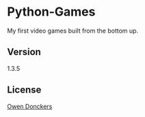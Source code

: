 Python-Games
============
My first video games built from the bottom up.

Version
-------
1.3.5

License
-------
[Owen Donckers]

[Owen Donckers]:https://github.com/odonckers/Python-Games/blob/master/LICENSE.md
